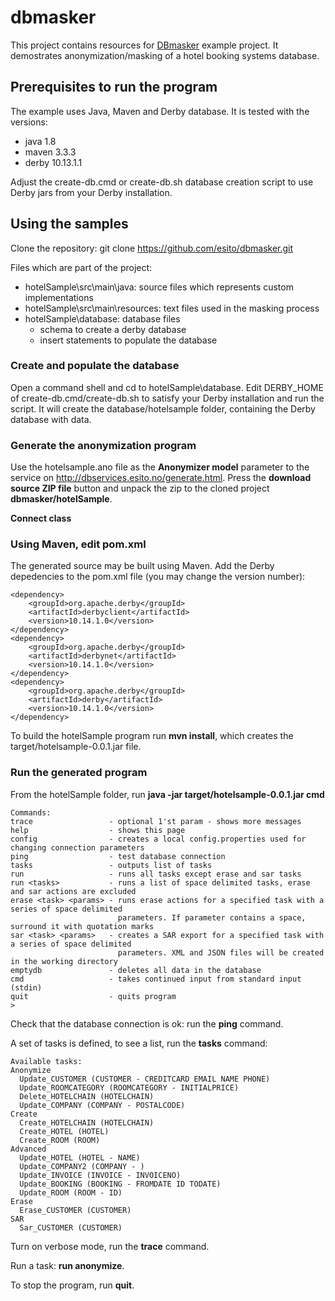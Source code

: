 # dbmasker

This project contains resources for [DBmasker](http://www.esito.no/dbmasker) example project. It demostrates anonymization/masking of a hotel booking systems database.

## Prerequisites to run the program ##

The example uses Java, Maven and Derby database. It is tested with the versions:

- java 1.8
- maven 3.3.3
- derby 10.13.1.1

Adjust the create-db.cmd or create-db.sh database creation script to use Derby jars from your Derby installation. 

## Using the samples ##

Clone the repository: git clone https://github.com/esito/dbmasker.git

Files which are part of the project:

- hotelSample\src\main\java: source files which represents custom implementations
- hotelSample\src\main\resources: text files used in the masking process
- hotelSample\database: database files
	- schema to create a derby database
	- insert statements to populate the database

### Create and populate the database ###

Open a command shell and cd to hotelSample\database. Edit DERBY_HOME of create-db.cmd/create-db.sh to satisfy your Derby installation and run the script. It will create the database/hotelsample folder, containing the Derby database with data.

### Generate the anonymization program ###

Use the hotelsample.ano file as the **Anonymizer model** parameter to the service on http://dbservices.esito.no/generate.html. Press the **download source ZIP file** button and unpack the zip to the cloned project **dbmasker/hotelSample**.

**Connect class**

### Using Maven, edit pom.xml ###
 
The generated source may be built using Maven. Add the Derby depedencies to the pom.xml file (you may change the version number):

    <dependency>
        <groupId>org.apache.derby</groupId>
        <artifactId>derbyclient</artifactId>
        <version>10.14.1.0</version>
    </dependency>
    <dependency>
        <groupId>org.apache.derby</groupId>
        <artifactId>derbynet</artifactId>
        <version>10.14.1.0</version>
    </dependency>
    <dependency>
        <groupId>org.apache.derby</groupId>
        <artifactId>derby</artifactId>
        <version>10.14.1.0</version>
    </dependency>

To build the hotelSample program run **mvn install**, which creates the target/hotelsample-0.0.1.jar file.

### Run the generated program ###

From the hotelSample folder, run **java -jar target/hotelsample-0.0.1.jar cmd**

	Commands:
	trace                 - optional 1'st param - shows more messages
	help                  - shows this page
	config                - creates a local config.properties used for changing connection parameters
	ping                  - test database connection
	tasks                 - outputs list of tasks
	run                   - runs all tasks except erase and sar tasks
	run <tasks>           - runs a list of space delimited tasks, erase and sar actions are excluded
	erase <task> <params> - runs erase actions for a specified task with a series of space delimited
	                        parameters. If parameter contains a space, surround it with quotation marks
	sar <task> <params>   - creates a SAR export for a specified task with a series of space delimited
	                        parameters. XML and JSON files will be created in the working directory
	emptydb               - deletes all data in the database
	cmd                   - takes continued input from standard input (stdin)
	quit                  - quits program
	>

Check that the database connection is ok: run the **ping** command.

A set of tasks is defined, to see a list, run the **tasks** command:

	Available tasks:
	Anonymize
	  Update_CUSTOMER (CUSTOMER - CREDITCARD EMAIL NAME PHONE)
	  Update_ROOMCATEGORY (ROOMCATEGORY - INITIALPRICE)
	  Delete_HOTELCHAIN (HOTELCHAIN)
	  Update_COMPANY (COMPANY - POSTALCODE)
	Create
	  Create_HOTELCHAIN (HOTELCHAIN)
	  Create_HOTEL (HOTEL)
	  Create_ROOM (ROOM)
	Advanced
	  Update_HOTEL (HOTEL - NAME)
	  Update_COMPANY2 (COMPANY - )
	  Update_INVOICE (INVOICE - INVOICENO)
	  Update_BOOKING (BOOKING - FROMDATE ID TODATE)
	  Update_ROOM (ROOM - ID)
	Erase
	  Erase_CUSTOMER (CUSTOMER)
	SAR
	  Sar_CUSTOMER (CUSTOMER)

Turn on verbose mode, run the **trace** command.

Run a task: **run anonymize**.

To stop the program, run **quit**.